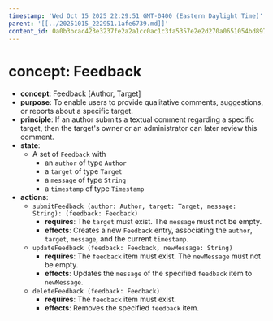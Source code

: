```yaml
---
timestamp: 'Wed Oct 15 2025 22:29:51 GMT-0400 (Eastern Daylight Time)'
parent: '[[../20251015_222951.1afe6739.md]]'
content_id: 0a0b3bcac423e3237fe2a2a1cc0ac1c3fa5357e2e2d270a0651054bd89796e93
---
```


# concept: Feedback

* **concept**: Feedback \[Author, Target]
* **purpose**: To enable users to provide qualitative comments, suggestions, or reports about a specific target.
* **principle**: If an author submits a textual comment regarding a specific target, then the target's owner or an administrator can later review this comment.
* **state**:
  * A set of `Feedback` with
    * an `author` of type `Author`
    * a `target` of type `Target`
    * a `message` of type `String`
    * a `timestamp` of type `Timestamp`
* **actions**:
  * `submitFeedback (author: Author, target: Target, message: String): (feedback: Feedback)`
    * **requires**: The `target` must exist. The `message` must not be empty.
    * **effects**: Creates a new `Feedback` entry, associating the `author`, `target`, `message`, and the current `timestamp`.
  * `updateFeedback (feedback: Feedback, newMessage: String)`
    * **requires**: The `feedback` item must exist. The `newMessage` must not be empty.
    * **effects**: Updates the `message` of the specified `feedback` item to `newMessage`.
  * `deleteFeedback (feedback: Feedback)`
    * **requires**: The `feedback` item must exist.
    * **effects**: Removes the specified `feedback` item.
